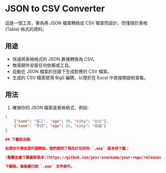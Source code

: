 # JSON to CSV Converter

這是一個工具，專為將 JSON 檔案轉換成 CSV 檔案而設計，但僅限於表格 (Table) 格式的資料。

## 用途

- 快速將表格格式的 JSON 數據轉換為 CSV。
- 無需額外安裝任何依賴或工具。
- 自動在 JSON 檔案的目錄下生成對應的 CSV 檔案。
- 生成的 CSV 檔案使用 Big5 編碼，以便於在 Excel 中直接開啟和查看。

## 用法

1. 確保你的 JSON 檔案是表格格式，例如:

```json
[
    {"name": "張三", "age": 30, "city": "台北"},
    {"name": "李四", "age": 25, "city": "高雄"}
]

## 下載和安裝

如果你不想從源代碼開始，我們提供了預先打包好的 `.exe` 版本供下載：

[點擊此處下載最新版本](https://github.com/your-username/your-repo/releases)

下載後，直接運行該 `.exe` 文件即可。
